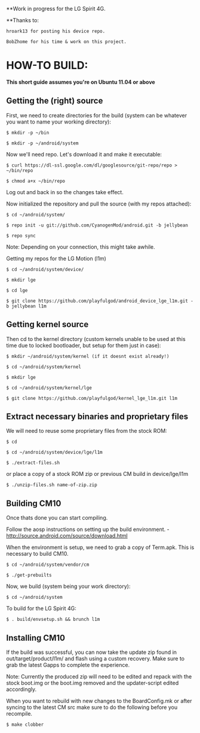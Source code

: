 **Work in progress for the LG Spirit 4G.

**Thanks to:

    hroark13 for posting his device repo.

	BobZhome for his time & work on this project.



HOW-TO BUILD:
=============

**This short guide assumes you're on Ubuntu 11.04 or above**

Getting the (right) source
--------------------------

First, we need to create directories for the build (system can be whatever you want to name your working directory):

    $ mkdir -p ~/bin

    $ mkdir -p ~/android/system

Now we'll need repo. Let's download it and make it executable:

    $ curl https://dl-ssl.google.com/dl/googlesource/git-repo/repo > ~/bin/repo

    $ chmod a+x ~/bin/repo

Log out and back in so the changes take effect.

Now initialized the repository and pull the source (with my repos attached):

    $ cd ~/android/system/
    
    $ repo init -u git://github.com/CyanogenMod/android.git -b jellybean
    
    $ repo sync

Note: Depending on your connection, this might take awhile.

Getting my repos for the LG Motion (l1m)
	
	$ cd ~/android/system/device/

	$ mkdir lge

	$ cd lge

	$ git clone https://github.com/playfulgod/android_device_lge_l1m.git -b jellybean l1m


Getting kernel source
---------------------

Then cd to the kernel directory (custom kernels unable to be used at this time due to locked bootloader, but setup for them just in case):

	$ mkdir ~/android/system/kernel (if it doesnt exist already!)

	$ cd ~/android/system/kernel

	$ mkdir lge

	$ cd ~/android/system/kernel/lge

	$ git clone https://github.com/playfulgod/kernel_lge_l1m.git l1m

Extract necessary binaries and proprietary files 
------------------------------------------------

We will need to reuse some proprietary files from the stock ROM:

    $ cd
    
    $ cd ~/android/system/device/lge/l1m
    
    $ ./extract-files.sh

or place a copy of a stock ROM zip or previous CM build in device/lge/l1m

	$ ./unzip-files.sh name-of-zip.zip

Building CM10
-------------
Once thats done you can start compiling.

Follow the aosp instructions on setting up the build environment. - http://source.android.com/source/download.html

When the environment is setup, we need to grab a copy of Term.apk. This is necessary to build CM10.

    $ cd ~/android/system/vendor/cm

    $ ./get-prebuilts

Now, we build (system being your work directory):

    $ cd ~/android/system

To build for the LG Spirit 4G:
    
    $ . build/envsetup.sh && brunch l1m


Installing CM10
---------------
If the build was successful, you can now take the update zip found in out/target/product/l1m/ and flash using a custom recovery. Make sure to grab the latest Gapps to complete the experience.

Note: Currently the produced zip will need to be edited and repack with the stock boot.img or the boot.img removed and the updater-script edited accordingly.

When you want to rebuild with new changes to the BoardConfig.mk or after syncing to the latest CM src make sure to do the following before you recompile.

    $ make clobber




